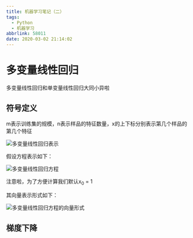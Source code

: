 ```yaml
---
title: 机器学习笔记（二）
tags:
  - Python
  - 机器学习
abbrlink: 58011
date: 2020-03-02 21:14:02
---
```


# 多变量线性回归

多变量线性回归和单变量线性回归大同小异啦

## 符号定义

m表示训练集的规模，n表示样品的特征数量，x的上下标分别表示第几个样品的第几个特征

![多变量线性回归表示](../images/机器学习笔记/多变量线性回归表示.png)

假设方程表示如下：

![多变量线性回归方程](../images/机器学习笔记/多变量线性回归方程.png)

注意啦，为了方便计算我们默认x<sub>0</sub> = 1

其向量表示形式如下：

 ![多变量线性回归方程的向量形式](../images/机器学习笔记/多变量线性回归方程的向量形式.png)

## 梯度下降

